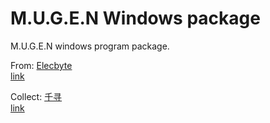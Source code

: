 # M.U.G.E.N Windows package

M.U.G.E.N windows program package.

From: [Elecbyte](http://elecbyte.com/)  
[link](http://elecbyte.com/mugen)

Collect: [千寻](https://qxmugen.com/)  
[link](https://qxmugen.com/tools/10002)
